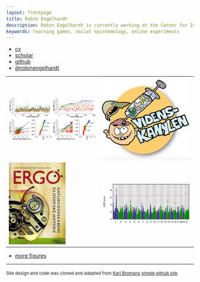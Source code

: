 ```yaml
---
layout: frontpage
title: Robin Engelhardt
description: Robin Engelhardt is currently working at the Center for Information and Bubble Studies at the University of Copenhagen - Denmark; research in statistical genetics
keywords: learning games, social epistemology, online experiments
---
```


<div class="navbar">
  <div class="navbar-inner">
      <ul class="nav">
          <li><a href="{{ BASE_PATH }}/assets/CVRobinEngelhardt_2020.pdf">cv</a></li>
          <li><a href="https://scholar.google.com/citations?user=jQufe6wAAAAJ&hl">scholar</a></li>
          <li><a href="https://github.com/gavstrik">github</a></li>
          <li><a href="https://twitter.com/robinengelhardt">@robinengelhardt</a></li>
      </ul>
  </div>
</div>

<table class="wide">
<tr>
  <td class="left">
    <a href="https://github.com/gavstrik/WoT">
        <img src="assets/publpics/wamot.png" alt="Wisdom of Threads" title="Wisdom of Threads"/>
    </a>
  </td>
  <td class="right">
    <a href="https://www.videnskanylen.dk/">
        <img src="assets/publpics/videnskanylen.png" alt="Videnskanylen" title="Videnskanylen"/>
    </a>
  </td>
</tr>
<tr>
  <td class="left">
    <a href="pages/publpics/samplemixups_fig7.html">
        <img src="assets/publpics/ERGO.jpg" alt="Jensen and Engelhardt (2007)" title="Jensen and Engelhardt (2007)"/>
    </a>
  </td>
  <td class="right">
    <a href="pages/publpics/rqtl2_fig1.html">
        <img src="assets/publpics/rqtl2_fig1c.png" alt="Broman et al. (2019) Fig 1c" title="Broman et al. (2019) Fig 1c"/>
    </a>
  </td>
</tr>
</table>

<div class="navbar">
  <div class="navbar-inner">
      <ul class="nav">
          <li><a href="morefigs.html">more figures</a></li>
      </ul>
  </div>
</div>

<hr>
<footer>
  <p><small>
    Site design and code was cloned and adapted from
    <a href="https://kbroman.org">Karl Bromans</a>
    <a href="https://kbroman.github.io/simple_site">simple github site</a>.
  </small></p>
</footer>
